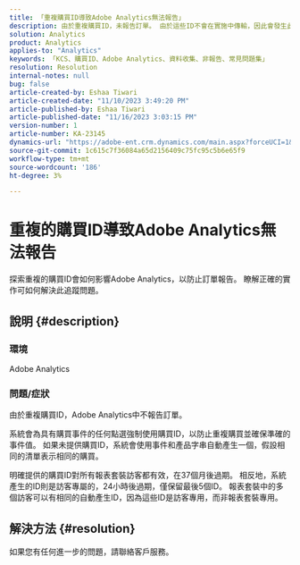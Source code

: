 ```yaml
---
title: 「重複購買ID導致Adobe Analytics無法報告」
description: 由於重複購買ID，未報告訂單。 由於這些ID不會在實施中傳輸，因此會發生此問題。
solution: Analytics
product: Analytics
applies-to: "Analytics"
keywords: 「KCS、購買ID、Adobe Analytics、資料收集、非報告、常見問題集」
resolution: Resolution
internal-notes: null
bug: false
article-created-by: Eshaa Tiwari
article-created-date: "11/10/2023 3:49:20 PM"
article-published-by: Eshaa Tiwari
article-published-date: "11/16/2023 3:03:15 PM"
version-number: 1
article-number: KA-23145
dynamics-url: "https://adobe-ent.crm.dynamics.com/main.aspx?forceUCI=1&pagetype=entityrecord&etn=knowledgearticle&id=e5ef35b0-e07f-ee11-8179-6045bd006149"
source-git-commit: 1c615c7f36084a65d2156409c75fc95c5b6e65f9
workflow-type: tm+mt
source-wordcount: '186'
ht-degree: 3%

---
```


# 重複的購買ID導致Adobe Analytics無法報告


探索重複的購買ID會如何影響Adobe Analytics，以防止訂單報告。 瞭解正確的實作可如何解決此追蹤問題。

## 說明 {#description}


### 環境

Adobe Analytics

### <b>問題/症狀</b>

由於重複購買ID，Adobe Analytics中不報告訂單。

系統會為具有購買事件的任何點選強制使用購買ID，以防止重複購買並確保準確的事件值。 如果未提供購買ID，系統會使用事件和產品字串自動產生一個，假設相同的清單表示相同的購買。

明確提供的購買ID對所有報表套裝訪客都有效，在37個月後過期。 相反地，系統產生的ID則是訪客專屬的，24小時後過期，僅保留最後5個ID。 報表套裝中的多個訪客可以有相同的自動產生ID，因為這些ID是訪客專用，而非報表套裝專用。


## 解決方法 {#resolution}


如果您有任何進一步的問題，請聯絡客戶服務。
